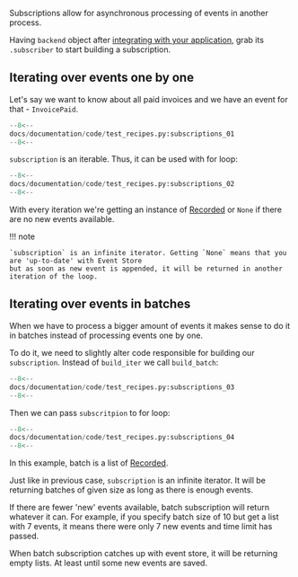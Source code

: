 Subscriptions allow for asynchronous processing of events in another process.

Having `backend` object after [integrating with your application](integrate.md), grab its `.subscriber` to start building a subscription.

## Iterating over events one by one

Let's say we want to know about all paid invoices and we have an event for that - `InvoicePaid`.

```python
--8<--
docs/documentation/code/test_recipes.py:subscriptions_01
--8<--
```

`subscription` is an iterable. Thus, it can be used with for loop:

```python
--8<--
docs/documentation/code/test_recipes.py:subscriptions_02
--8<--
```

With every iteration we're getting an instance of [Recorded](../reference/recorded.md) or `None` if there are no new events available.

!!! note

    `subscription` is an infinite iterator. Getting `None` means that you are 'up-to-date' with Event Store
    but as soon as new event is appended, it will be returned in another iteration of the loop.

## Iterating over events in batches

When we have to process a bigger amount of events it makes sense to do it in batches instead of processing events one by one.

To do it, we need to slightly alter code responsible for building our `subscription`. Instead of `build_iter` we call `build_batch`:

```python
--8<--
docs/documentation/code/test_recipes.py:subscriptions_03
--8<--
```

Then we can pass `subscritpion` to for loop:

```python
--8<--
docs/documentation/code/test_recipes.py:subscriptions_04
--8<--
```

In this example, batch is a list of [Recorded](../reference/recorded.md).

Just like in previous case, `subscription` is an infinite iterator. It will be returning batches of given size as long as there is enough events.

If there are fewer 'new' events available, batch subscription will return whatever it can. For example, if you specify batch size of 10 but get a list with 7 events, it means there were only 7 new events and time limit has passed.

When batch subscription catches up with event store, it will be returning empty lists. At least until some new events are saved.
